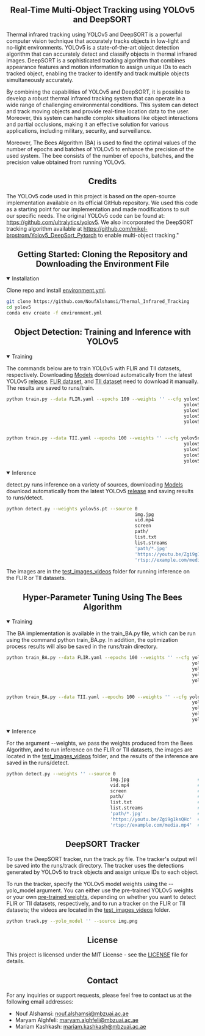## <div align="center">Real-Time Multi-Object Tracking using YOLOv5 and DeepSORT</div>

Thermal infrared tracking using YOLOv5 and DeepSORT is a powerful computer vision technique that accurately tracks objects in low-light and no-light environments. YOLOv5 is a state-of-the-art object detection algorithm that can accurately detect and classify objects in thermal infrared images. DeepSORT is a sophisticated tracking algorithm that combines appearance features and motion information to assign unique IDs to each tracked object, enabling the tracker to identify and track multiple objects simultaneously accurately.

By combining the capabilities of YOLOv5 and DeepSORT, it is possible to develop a robust thermal infrared tracking system that can operate in a wide range of challenging environmental conditions. This system can detect and track moving objects and provide real-time location data to the user. Moreover, this system can handle complex situations like object interactions and partial occlusions, making it an effective solution for various applications, including military, security, and surveillance.

Moreover, The Bees Algorithm (BA) is used to find the optimal values of the number of epochs and batches of YOLOv5 to enhance the precision of the used system. The bee consists of the number of epochs, batches, and the precision value obtained from running YOLOv5.



## <div align="center">Credits</div>
The YOLOv5 code used in this project is based on the open-source implementation available on its official GitHub repository. We used this code as a starting point for our implementation and made modifications to suit our specific needs. The original YOLOv5 code can be found at: https://github.com/ultralytics/yolov5. We also incorporated the DeepSORT tracking algorithm available at https://github.com/mikel-brostrom/Yolov5_DeepSort_Pytorch to enable multi-object tracking."


## <div align="center">Getting Started: Cloning the Repository and Downloading the Environment File</div>

<details open>
<summary>Installation</summary>

Clone repo and install [environment.yml](https://github.com/NoufAlshamsi/Thermal_Infrared_Tracking/blob/main/yolov5/environment.yml).
```bash
git clone https://github.com/NoufAlshamsi/Thermal_Infrared_Tracking
cd yolov5
conda env create -f environment.yml 
```

## <div align="center">Object Detection: Training and Inference with YOLOv5</div>

<details open>

<summary>Training</summary>

The commands below are to train YOLOv5 with FLIR and TII datasets, respectively. Downloading [Models](https://github.com/ultralytics/yolov5/tree/master/models) download automatically from the latest YOLOv5 [release](https://github.com/ultralytics/yolov5/releases). [FLIR dataset](https://www.kaggle.com/datasets/deepnewbie/flir-thermal-images-dataset), and [TII dataset](https://www.herox.com/TIIInfraredTracking/resource/1184) need to download it manually. The results are saved to runs/train.

```bash
python train.py --data FLIR.yaml --epochs 100 --weights '' --cfg yolov5n.yaml  --batch-size 128
                                                                 yolov5s                    64
                                                                 yolov5m                    40
                                                                 yolov5l                    24
                                                                 yolov5x                    16


python train.py --data TII.yaml --epochs 100 --weights '' --cfg yolov5n.yaml  --batch-size 128
                                                                 yolov5s                    64
                                                                 yolov5m                    40
                                                                 yolov5l                    24
                                                                 yolov5x                    16                                   
```
</details>
<details open>

<summary>Inference</summary>

detect.py runs inference on a variety of sources, downloading [Models](https://github.com/ultralytics/yolov5/tree/master/models) download automatically from the latest YOLOv5 [release](https://github.com/ultralytics/yolov5/releases) and saving results to runs/detect.

```bash
python detect.py --weights yolov5s.pt --source 0                               # webcam
                                               img.jpg                         # image
                                               vid.mp4                         # video
                                               screen                          # screenshot
                                               path/                           # directory
                                               list.txt                        # list of images
                                               list.streams                    # list of streams
                                               'path/*.jpg'                    # glob
                                               'https://youtu.be/Zgi9g1ksQHc'  # YouTube
                                               'rtsp://example.com/media.mp4'  # RTSP, RTMP, HTTP stream
```
The images are in the [test_images_videos](https://github.com/NoufAlshamsi/Thermal_Infrared_Tracking/tree/main/test_images_videos) folder for running inference on the FLIR or TII datasets.

</details>



## <div align="center">Hyper-Parameter Tuning Using The Bees Algorithm</div>
<details open>

<summary>Training</summary>

The BA implementation is available in the train_BA.py file, which can be run using the command python train_BA.py. In addition, the optimization process results will also be saved in the runs/train directory.

```bash
python train_BA.py --data FLIR.yaml --epochs 100 --weights '' --cfg yolov5n.yaml  --batch-size 128
                                                                    yolov5s                    64
                                                                    yolov5m                    40
                                                                    yolov5l                    24
                                                                    yolov5x                    16


python train_BA.py --data TII.yaml --epochs 100 --weights '' --cfg yolov5n.yaml  --batch-size 128
                                                                    yolov5s                    64
                                                                    yolov5m                    40
                                                                    yolov5l                    24
                                                                    yolov5x                    16  
```
</details>

<details open>
<summary>Inference</summary>

For the argument --weights, we pass the weights produced from the Bees Algorithm, and to run inference on the FLIR or TII datasets, the images are located in the [test_images_videos](https://github.com/NoufAlshamsi/Thermal_Infrared_Tracking/tree/main/test_images_videos) folder, and the results of the inference are saved in the runs/detect.

```bash
python detect.py --weights '' --source 0                               # webcam
                                      img.jpg                         # image
                                      vid.mp4                         # video
                                      screen                          # screenshot
                                      path/                           # directory
                                      list.txt                        # list of images
                                      list.streams                    # list of streams
                                      'path/*.jpg'                    # glob
                                      'https://youtu.be/Zgi9g1ksQHc'  # YouTube
                                      'rtsp://example.com/media.mp4'  # RTSP, RTMP, HTTP stream
```

</details>


## <div align="center">DeepSORT Tracker</div>

To use the DeepSORT tracker, run the track.py file. The tracker's output will be saved into the runs/track directory. The tracker uses the detections generated by YOLOv5 to track objects and assign unique IDs to each object. 

To run the tracker, specify the YOLOv5 model weights using the --yolo_model argument. You can either use the pre-trained YOLOv5 weights or your own [pre-trained weights](https://drive.google.com/drive/folders/1V8F_2ebTYrZeVUsdBi4mgTXlx4HsU_4c?usp=share_link), depending on whether you want to detect FLIR or TII datasets, respectively, and to run a tracker on the FLIR or TII datasets; the videos are located in the [test_images_videos](https://github.com/NoufAlshamsi/Thermal_Infrared_Tracking/tree/main/test_images_videos) folder. 

```bash
python track.py --yolo_model '' --source img.png

```

</details>


## <div align="center">License</div>

This project is licensed under the MIT License - see the [LICENSE](https;://github.com/ultralytics/yolov5/blob/master/LICENSE) file for details.

## <div align="center">Contact</div>

For any inquiries or support requests, please feel free to contact us at the following email addresses:
- Nouf Alshamsi: nouf.alshamsi@mbzuai.ac.ae
- Maryam Alghfeli: maryam.alghfeli@mbzuai.ac.ae
- Mariam Kashkash: mariam.kashkash@mbzuai.ac.ae

